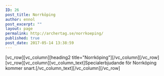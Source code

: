 ```yaml
---
ID: 26
post_title: Norrköping
author: ennol
post_excerpt: ""
layout: page
permalink: http://archertag.se/norrkoeping/
published: true
post_date: 2017-05-14 13:38:59
---
```

[vc_row][vc_column][heading2 title="Norrköping"][/vc_column][/vc_row][vc_row][vc_column][vc_column_text]Specialerbjudande för Norrköping kommer snart.[/vc_column_text][/vc_column][/vc_row]